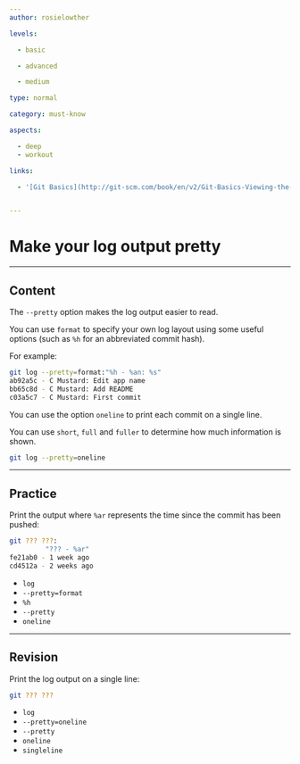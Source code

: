 ```yaml
---
author: rosielowther

levels:

  - basic

  - advanced

  - medium

type: normal

category: must-know

aspects:

  - deep
  - workout

links:

  - '[Git Basics](http://git-scm.com/book/en/v2/Git-Basics-Viewing-the-Commit-History){documentation}'


---
```


# Make your log output pretty

---
## Content

The `--pretty` option makes the log output easier to read. 

You can use `format` to specify your own log layout using some useful options (such as `%h` for an abbreviated commit hash). 

For example:
```bash
git log --pretty=format:"%h - %an: %s"
ab92a5c - C Mustard: Edit app name
bb65c8d - C Mustard: Add README
c03a5c7 - C Mustard: First commit

```
You can use the option `oneline` to print each commit on a single line.

You can use `short`, `full` and `fuller` to determine how much information is shown.

```bash
git log --pretty=oneline
```

---
## Practice

Print the output where `%ar` represents the time since the commit has been pushed:
```bash
git ??? ???:
         "??? - %ar"
fe21ab0 - 1 week ago 
cd4512a - 2 weeks ago 
```

* `log`
* `--pretty=format`
* `%h`
* `--pretty`
* `oneline`

---
## Revision

Print the log output on a single line:
```bash
git ??? ???
```

* `log`
* `--pretty=oneline`
* `--pretty`
* `oneline`
* `singleline`

 

